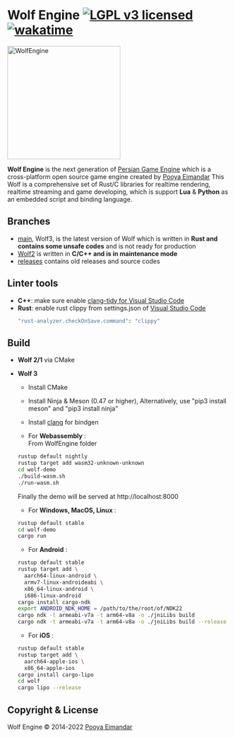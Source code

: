 # Wolf Engine [![LGPL v3 licensed](https://img.shields.io/badge/license-Apache-blue)](https://github.com/WolfEngine/Wolf.Engine/blob/main/LICENSE.md) [![wakatime](https://wakatime.com/badge/github/WolfEngine/WolfEngine.svg)](https://wakatime.com/badge/github/WolfEngine/WolfEngine)
<img src="https://raw.githubusercontent.com/WolfEngine/WolfEngine/main/Logo.png" width="256" height="256" alt="WolfEngine"/>

**Wolf Engine** is the next generation of [Persian Game Engine](https://github.com/PooyaEimandar/PersianEngine) which is a
cross-platform open source game engine created by [Pooya Eimandar](https://pooyaeimandar.github.io)
This Wolf is a comprehensive set of Rust/C libraries for realtime rendering, realtime streaming and game developing, which is support **Lua** & **Python** as an embedded script and binding language.</p>

## Branches
- [main](https://github.com/WolfEngine/WolfEngine/tree/main), Wolf3, is the latest version of Wolf which is written in **Rust and contains some unsafe codes** and is not ready for production
- [Wolf2](https://github.com/WolfEngine/WolfEngine/tree/wolf-2) is written in **C/C++ and is in maintenance mode**
- [releases](https://github.com/WolfEngine/WolfEngine/releases) contains old releases and source codes

## Linter tools
- **C++**: make sure enable [clang-tidy for Visual Studio Code](https://devblogs.microsoft.com/cppblog/visual-studio-code-c-december-2021-update-clang-tidy/)
- **Rust**: enable rust clippy from settings.json of [Visual Studio Code](https://code.visualstudio.com)
  ```bash
  "rust-analyzer.checkOnSave.command": "clippy"
  ```

## Build
- **Wolf 2/1** via CMake
- **Wolf 3**
  - Install CMake
  - Install Ninja & Meson (0.47 or higher), Alternatively, use "pip3 install meson" and "pip3 install ninja"
  - Install [clang](https://github.com/llvm/llvm-project/releases/tag/llvmorg-14.0.0) for bindgen

  - For **Webassembly** :\
  From WolfEngine folder
  ```bash
  rustup default nightly
  rustup target add wasm32-unknown-unknown
  cd wolf-demo
  ./build-wasm.sh
  ./run-wasm.sh
  ```
  Finally the demo will be served at http://localhost:8000
  - For **Windows, MacOS, Linux** :
  ```bash
  rustup default stable
  cd wolf-demo
  cargo run
  ```
  - For **Android** :
  ```bash
  rustup default stable
  rustup target add \
    aarch64-linux-android \
    armv7-linux-androideabi \
    x86_64-linux-android \
    i686-linux-android
  cargo install cargo-ndk
  export ANDROID_NDK_HOME = /path/to/the/root/of/NDK22
  cargo ndk -t armeabi-v7a -t arm64-v8a -o ./jniLibs build
  cargo ndk -t armeabi-v7a -t arm64-v8a -o ./jniLibs build --release 
  ```

  - For **iOS** :
  ```bash
  rustup default stable
  rustup target add \
    aarch64-apple-ios \
    x86_64-apple-ios
  cargo install cargo-lipo
  cd wolf
  cargo lipo --release
  ```

## Copyright & License
Wolf Engine © 2014-2022 [Pooya Eimandar](https://www.linkedin.com/in/pooyaeimandar)